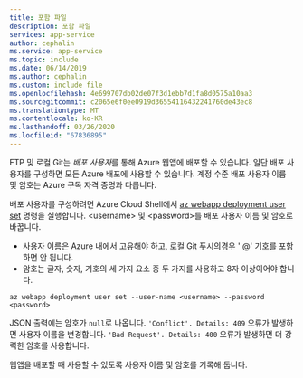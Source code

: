 ```yaml
---
title: 포함 파일
description: 포함 파일
services: app-service
author: cephalin
ms.service: app-service
ms.topic: include
ms.date: 06/14/2019
ms.author: cephalin
ms.custom: include file
ms.openlocfilehash: 4e699707db02de07f3d1ebb7d1fa8d0575a10aa3
ms.sourcegitcommit: c2065e6f0ee0919d36554116432241760de43ec8
ms.translationtype: MT
ms.contentlocale: ko-KR
ms.lasthandoff: 03/26/2020
ms.locfileid: "67836895"
---
```

FTP 및 로컬 Git는 *배포 사용자*를 통해 Azure 웹앱에 배포할 수 있습니다. 일단 배포 사용자를 구성하면 모든 Azure 배포에 사용할 수 있습니다. 계정 수준 배포 사용자 이름 및 암호는 Azure 구독 자격 증명과 다릅니다. 

배포 사용자를 구성하려면 Azure Cloud Shell에서 [az webapp deployment user set](/cli/azure/webapp/deployment/user?view=azure-cli-latest#az-webapp-deployment-user-set) 명령을 실행합니다. \<username> 및 \<password>를 배포 사용자 이름 및 암호로 바꿉니다. 

- 사용자 이름은 Azure 내에서 고유해야 하고, 로컬 Git 푸시의경우 ' @' 기호를 포함하면 안 됩니다. 
- 암호는 글자, 숫자, 기호의 세 가지 요소 중 두 가지를 사용하고 8자 이상이어야 합니다. 

```azurecli-interactive
az webapp deployment user set --user-name <username> --password <password>
```

JSON 출력에는 암호가 `null`로 나옵니다. `'Conflict'. Details: 409` 오류가 발생하면 사용자 이름을 변경합니다. `'Bad Request'. Details: 400` 오류가 발생하면 더 강력한 암호를 사용합니다. 

웹앱을 배포할 때 사용할 수 있도록 사용자 이름 및 암호를 기록해 둡니다.
